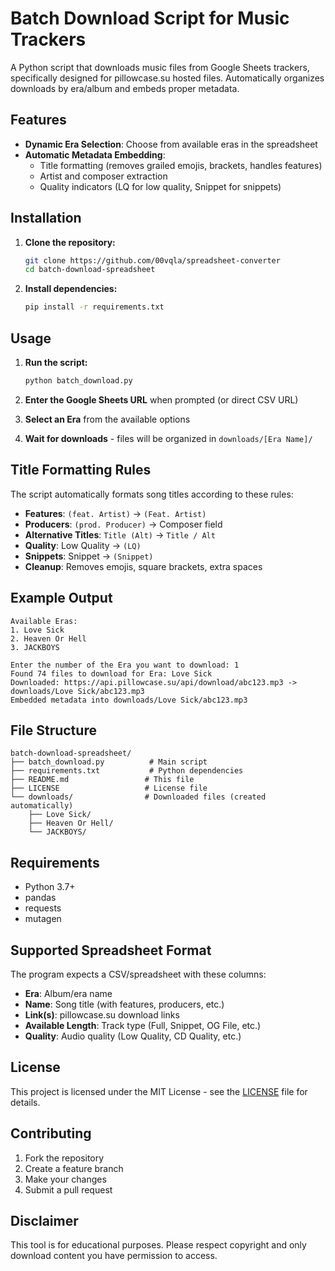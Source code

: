 # Batch Download Script for Music Trackers

A Python script that downloads music files from Google Sheets trackers, specifically designed for pillowcase.su hosted files. Automatically organizes downloads by era/album and embeds proper metadata.

## Features

- **Dynamic Era Selection**: Choose from available eras in the spreadsheet
- **Automatic Metadata Embedding**: 
  - Title formatting (removes grailed emojis, brackets, handles features)
  - Artist and composer extraction
  - Quality indicators (LQ for low quality, Snippet for snippets)

## Installation

1. **Clone the repository:**
   ```bash
   git clone https://github.com/00vqla/spreadsheet-converter
   cd batch-download-spreadsheet
   ```

2. **Install dependencies:**
   ```bash
   pip install -r requirements.txt
   ```

## Usage

1. **Run the script:**
   ```bash
   python batch_download.py
   ```

2. **Enter the Google Sheets URL** when prompted (or direct CSV URL)

3. **Select an Era** from the available options

4. **Wait for downloads** - files will be organized in `downloads/[Era Name]/`

## Title Formatting Rules

The script automatically formats song titles according to these rules:

- **Features**: `(feat. Artist)` → `(Feat. Artist)`
- **Producers**: `(prod. Producer)` → Composer field
- **Alternative Titles**: `Title (Alt)` → `Title / Alt`
- **Quality**: Low Quality → `(LQ)`
- **Snippets**: Snippet → `(Snippet)`
- **Cleanup**: Removes emojis, square brackets, extra spaces

## Example Output

```
Available Eras:
1. Love Sick
2. Heaven Or Hell
3. JACKBOYS

Enter the number of the Era you want to download: 1
Found 74 files to download for Era: Love Sick
Downloaded: https://api.pillowcase.su/api/download/abc123.mp3 -> downloads/Love Sick/abc123.mp3
Embedded metadata into downloads/Love Sick/abc123.mp3
```

## File Structure

```
batch-download-spreadsheet/
├── batch_download.py          # Main script
├── requirements.txt           # Python dependencies
├── README.md                 # This file
├── LICENSE                   # License file
└── downloads/                # Downloaded files (created automatically)
    ├── Love Sick/
    ├── Heaven Or Hell/
    └── JACKBOYS/
```

## Requirements

- Python 3.7+
- pandas
- requests
- mutagen

## Supported Spreadsheet Format

The program expects a CSV/spreadsheet with these columns:
- **Era**: Album/era name
- **Name**: Song title (with features, producers, etc.)
- **Link(s)**: pillowcase.su download links
- **Available Length**: Track type (Full, Snippet, OG File, etc.)
- **Quality**: Audio quality (Low Quality, CD Quality, etc.)

## License

This project is licensed under the MIT License - see the [LICENSE](LICENSE) file for details.

## Contributing

1. Fork the repository
2. Create a feature branch
3. Make your changes
4. Submit a pull request

## Disclaimer

This tool is for educational purposes. Please respect copyright and only download content you have permission to access. 
